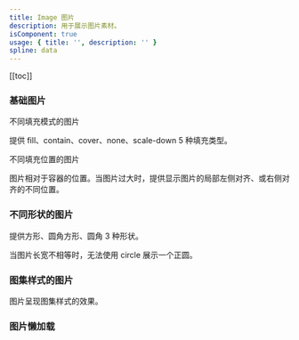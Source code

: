```yaml
---
title: Image 图片
description: 用于展示图片素材。
isComponent: true
usage: { title: '', description: '' }
spline: data
---
```


[[toc]]

<script>
import Usage from "../DocUsage.svelte"
</script>

<Usage></Usage>

### 基础图片

不同填充模式的图片

提供 fill、contain、cover、none、scale-down 5 种填充类型。

<script>
import FillMode from '../../example/FillMode.svelte'
</script>

<FillMode></FillMode>

不同填充位置的图片

图片相对于容器的位置。当图片过大时，提供显示图片的局部左侧对齐、或右侧对齐的不同位置。

<script>
import FillPosition from '../../example/FillPosition.svelte'
</script>

<FillPosition></FillPosition>

### 不同形状的图片

提供方形、圆角方形、圆角 3 种形状。

当图片长宽不相等时，无法使用 circle 展示一个正圆。

<script>
import Shape from '../../example/Shape.svelte'
</script>

<Shape></Shape>

### 图集样式的图片

图片呈现图集样式的效果。

<script>
import GalleryCover from '../../example/GalleryCover.svelte'
</script>

<GalleryCover></GalleryCover>

[//]: # '### 加载状态的图片'
[//]: #
[//]: # '显示加载的不同状态，提供默认、自定义两种占位样式。'
[//]: #
[//]: # '<script>'
[//]: # "import Placeholder from '../../example/Placeholder.svelte'"
[//]: # '</script>'
[//]: # '<Placeholder></Placeholder>'

### 图片懒加载

<script>
import LazySingle from '../../example/LazySingle.svelte'
</script>

<LazySingle></LazySingle>

[//]: # '### 图片扩展元素'
[//]: #
[//]: # '带有悬浮层的图片。'
[//]: #
[//]: # '<script>'
[//]: # "import ExtraAlways from '../../example/ExtraAlways.svelte'"
[//]: # '</script>'
[//]: # '<ExtraAlways></ExtraAlways>'
